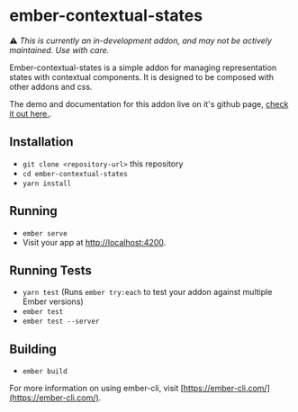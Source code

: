 # ember-contextual-states
⚠️ *This is currently an in-development addon, and may not be actively maintained. Use with care.*

Ember-contextual-states is a simple addon for managing representation states with contextual components. It is designed
to be composed with other addons and css.


The demo and documentation for this addon live on it's github page, [check it out here.](https://k-fish.github.io/ember-contextual-states/).

## Installation

* `git clone <repository-url>` this repository
* `cd ember-contextual-states`
* `yarn install`

## Running

* `ember serve`
* Visit your app at [http://localhost:4200](http://localhost:4200).

## Running Tests

* `yarn test` (Runs `ember try:each` to test your addon against multiple Ember versions)
* `ember test`
* `ember test --server`

## Building

* `ember build`

For more information on using ember-cli, visit [https://ember-cli.com/](https://ember-cli.com/).
